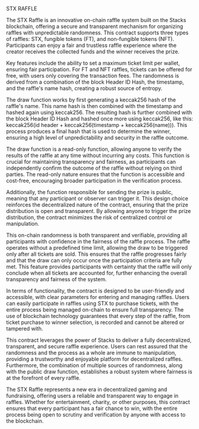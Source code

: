STX RAFFLE

The STX Raffle is an innovative on-chain raffle system built on the Stacks
blockchain, offering a secure and transparent mechanism for organizing raffles
with unpredictable randomness. This contract supports three types of raffles:
STX, fungible tokens (FT), and non-fungible tokens (NFT). Participants can
enjoy a fair and trustless raffle experience where the creator receives the
collected funds and the winner receives the prize.
 
Key features include the ability to set a maximum ticket limit per wallet,
ensuring fair participation. For FT and NFT raffles, tickets can be offered  for
free, with users only covering the transaction fees. The randomness is  derived
from a combination of the block Header ID Hash, the timestamp, and  the raffle's
name hash, creating a robust source of entropy.
 
The draw function works by first generating a keccak256 hash of the raffle's
name. This name hash is then combined with the timestamp and hashed again  using
keccak256. The resulting hash is further combined with the block Header  ID Hash
and hashed once more using keccak256, like this: keccak256(id header +
keccak256(timestamp + keccak256(name))). This process  produces a final hash
that is used to determine the winner, ensuring a high  level of unpredictability
and security in the raffle outcome.
 
The draw function is a read-only function, allowing anyone to verify the
results of the raffle at any time without incurring any costs. This function  is
crucial for maintaining transparency and fairness, as participants can
independently confirm the outcome of the raffle without relying on third
parties.  The read-only nature ensures that the function is accessible and
cost-free,  encouraging broader participation in the verification process.
 
Additionally, the function responsible for sending the prize is public, meaning
that any participant or observer can trigger it. This design choice reinforces
the decentralized nature of the contract, ensuring that the prize distribution
is open and transparent. By allowing anyone to trigger the prize distribution,
the contract minimizes the risk of centralized control or manipulation.
 
This on-chain randomness is both transparent and verifiable, providing all
participants with confidence in the fairness of the raffle process. The raffle
operates without a predefined time limit, allowing the draw to be triggered
only after all tickets are sold. This ensures that the raffle progresses  fairly
and that the draw can only occur once the participation criteria are  fully met.
This feature provides participants with certainty that the raffle  will only
conclude when all tickets are accounted for, further enhancing the  overall
transparency and fairness of the system.
 
In terms of functionality, the contract is designed to be user-friendly and
accessible, with clear parameters for entering and managing raffles. Users  can
easily participate in raffles using STX to purchase tickets, with  the entire
process being managed on-chain to ensure full transparency. The  use of
blockchain technology guarantees that every step of the raffle, from  ticket
purchase to winner selection, is recorded and cannot be altered or  tampered
with.
 
This contract leverages the power of Stacks to deliver a fully decentralized,
transparent, and secure raffle experience. Users can rest assured that the
randomness and the process as a whole are immune to manipulation, providing  a
trustworthy and enjoyable platform for decentralized raffles. Furthermore,  the
combination of multiple sources of randomness, along with the public draw
function, establishes a robust system where fairness is at the forefront of
every raffle.
 
The STX Raffle represents a new era in decentralized gaming and fundraising,
offering users a reliable and transparent way to engage in raffles. Whether  for
entertainment, charity, or other purposes, this contract ensures that  every
participant has a fair chance to win, with the entire process being  open to
scrutiny and verification by anyone with access to the blockchain.
